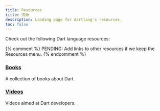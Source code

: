 ```yaml
---
title: Resources
title: 资源
description: Landing page for dartlang's resources.
toc: false
---
```


Check out the following Dart language resources:

{% comment %} PENDING: Add links to other resources if we keep the Resources menu. 
{% endcomment %}

<div class="card-grid">
  <div class="card">
    <h3><a href="/resources/books">Books</a></h3>
    <p>A collection of books about Dart.</p>
  </div>

  <div class="card">
    <h3><a href="/resources/videos">Videos</a></h3>
    <p>Videos aimed at Dart developers.</p>
  </div>
</div>
